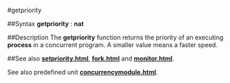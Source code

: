 
#getpriority

##Syntax
**getpriority** : **nat**


##Description
The **getpriority** function returns the priority of an executing **process** in a concurrent program. A smaller value means a faster speed.


##See also
**[setpriority.html](setpriority)**, **[fork.html](fork)** and **[monitor.html](monitor)**.

See also predefined unit **[concurrencymodule.html](Concurrency)**.

